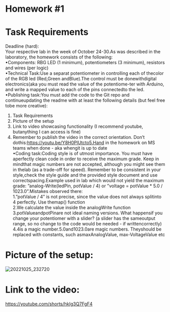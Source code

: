 # Homework #1  

# Task Requirements
Deadline (hard):    
Your respective lab in the week of October 24-30.As was described in the laboratory, the homework consists of the following:  
•Components:  RBG  LED  (1  minimum),  potentiometers  (3  minimum), resistors and wires (per logic)  
•Technical Task:Use a separat potentiometer in controlling each of thecolor of the RGB led (Red,Green andBlue).The control must be donewithdigital electronics(aka you must read the value of the potentiome-ter with Arduino, and write a mapped value to each of the pins connectedto the led.  
•Publishing task:You must add the code to the Git repo and continueupdating the readme with at least the following details (but feel free tobe more creative):  
1.  Task Requirements  
2.  Picture of the setup  
3.  Link to video showcasing functionality (I recommend youtube,  butanything I can access is fine)  
4.  Remember to publish the video in the correct orientation.  Don’t dothis:https://youtu.be/Y8H0PlUtcto5.Hand in the homework on MS teams when done - aka whengit is up to date  
•Coding task:Coding style is of utmost importance.  You must have aperfectly clean code in order to receive the maximum grade.  Keep in mindthat magic numbers are not accepted, although you might see them in thelab (as a trade-off for speed).  Remember to be consistent in your style,check  the  style  guide  and  the  provided  style  document  and  use  correctspacing.Example used in lab which would not yield the maximum grade:  ”analog-Write(ledPin, potValue / 4) or ”voltage = potValue * 5.0 / 1023.0”.Mistakes observed there:  
1.”potValue / 4” is not precise, since the value does not always splitinto 4 perfectly.  Use themap() function    
2.We calculate the value inside the analogWrite function   
3.potValueandpotPinare not ideal naming versions. What happensif you change your potentiomer with a slider?  (a slider has the sameoutput range, so no change to the code would be needed - if writtencorrectly)  
4.4is  a  magic  number.5.0and1023.0are  magic  numbers.   Theyshould be replaced with constants, such asmaxAnalogValue, max-VoltageValue etc  

# Picture of the setup:
![20221025_232720](https://user-images.githubusercontent.com/79162778/197879955-f770254f-0910-49e1-a922-af982c2cc92c.jpg)
# Link to the video:
https://youtube.com/shorts/hkIg3Q7FgF4
